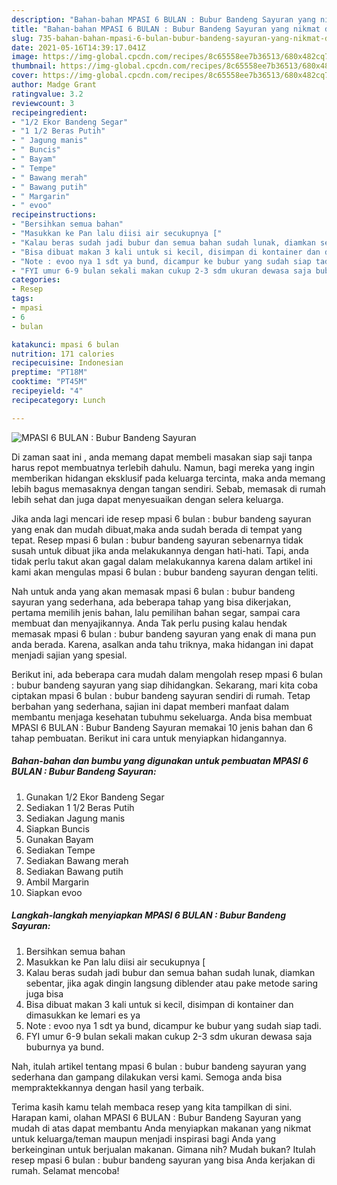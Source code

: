 ```yaml
---
description: "Bahan-bahan MPASI 6 BULAN : Bubur Bandeng Sayuran yang nikmat dan Mudah Dibuat"
title: "Bahan-bahan MPASI 6 BULAN : Bubur Bandeng Sayuran yang nikmat dan Mudah Dibuat"
slug: 735-bahan-bahan-mpasi-6-bulan-bubur-bandeng-sayuran-yang-nikmat-dan-mudah-dibuat
date: 2021-05-16T14:39:17.041Z
image: https://img-global.cpcdn.com/recipes/8c65558ee7b36513/680x482cq70/mpasi-6-bulan-bubur-bandeng-sayuran-foto-resep-utama.jpg
thumbnail: https://img-global.cpcdn.com/recipes/8c65558ee7b36513/680x482cq70/mpasi-6-bulan-bubur-bandeng-sayuran-foto-resep-utama.jpg
cover: https://img-global.cpcdn.com/recipes/8c65558ee7b36513/680x482cq70/mpasi-6-bulan-bubur-bandeng-sayuran-foto-resep-utama.jpg
author: Madge Grant
ratingvalue: 3.2
reviewcount: 3
recipeingredient:
- "1/2 Ekor Bandeng Segar"
- "1 1/2 Beras Putih"
- " Jagung manis"
- " Buncis"
- " Bayam"
- " Tempe"
- " Bawang merah"
- " Bawang putih"
- " Margarin"
- " evoo"
recipeinstructions:
- "Bersihkan semua bahan"
- "Masukkan ke Pan lalu diisi air secukupnya ["
- "Kalau beras sudah jadi bubur dan semua bahan sudah lunak, diamkan sebentar, jika agak dingin langsung diblender atau pake metode saring juga bisa"
- "Bisa dibuat makan 3 kali untuk si kecil, disimpan di kontainer dan dimasukkan ke lemari es ya"
- "Note : evoo nya 1 sdt ya bund, dicampur ke bubur yang sudah siap tadi."
- "FYI umur 6-9 bulan sekali makan cukup 2-3 sdm ukuran dewasa saja buburnya ya bund."
categories:
- Resep
tags:
- mpasi
- 6
- bulan

katakunci: mpasi 6 bulan 
nutrition: 171 calories
recipecuisine: Indonesian
preptime: "PT18M"
cooktime: "PT45M"
recipeyield: "4"
recipecategory: Lunch

---
```



![MPASI 6 BULAN : Bubur Bandeng Sayuran](https://img-global.cpcdn.com/recipes/8c65558ee7b36513/680x482cq70/mpasi-6-bulan-bubur-bandeng-sayuran-foto-resep-utama.jpg)

Di zaman  saat ini , anda memang dapat membeli masakan siap saji tanpa harus repot membuatnya terlebih dahulu. Namun, bagi mereka yang ingin memberikan hidangan eksklusif pada keluarga tercinta, maka anda memang lebih bagus memasaknya dengan tangan sendiri. Sebab, memasak di rumah lebih sehat dan juga dapat menyesuaikan dengan selera keluarga.

Jika anda lagi mencari ide resep mpasi 6 bulan : bubur bandeng sayuran yang enak dan mudah dibuat,maka anda sudah berada di tempat yang tepat. Resep mpasi 6 bulan : bubur bandeng sayuran  sebenarnya tidak susah untuk dibuat jika anda melakukannya dengan hati-hati. Tapi, anda tidak perlu takut akan gagal dalam melakukannya 
karena dalam artikel ini kami akan mengulas mpasi 6 bulan : bubur bandeng sayuran dengan teliti.  



Nah untuk anda yang akan memasak mpasi 6 bulan : bubur bandeng sayuran yang sederhana, ada beberapa tahap yang bisa dikerjakan, pertama memilih jenis bahan, lalu pemilihan bahan segar, sampai cara membuat dan menyajikannya. Anda Tak perlu pusing kalau hendak memasak mpasi 6 bulan : bubur bandeng sayuran yang enak di mana pun anda berada. Karena, asalkan anda  tahu triknya, maka hidangan ini dapat menjadi sajian yang spesial.

Berikut ini, ada beberapa cara mudah dalam mengolah resep mpasi 6 bulan : bubur bandeng sayuran yang siap dihidangkan. Sekarang, mari kita coba ciptakan mpasi 6 bulan : bubur bandeng sayuran sendiri di rumah. Tetap berbahan yang sederhana, sajian ini dapat memberi manfaat dalam membantu menjaga kesehatan tubuhmu sekeluarga. Anda bisa membuat MPASI 6 BULAN : Bubur Bandeng Sayuran memakai 10 jenis bahan dan 6 tahap pembuatan. Berikut ini cara untuk menyiapkan hidangannya.

<!--inarticleads1-->

##### Bahan-bahan dan bumbu yang digunakan untuk pembuatan MPASI 6 BULAN : Bubur Bandeng Sayuran:

1. Gunakan 1/2 Ekor Bandeng Segar
1. Sediakan 1 1/2 Beras Putih
1. Sediakan  Jagung manis
1. Siapkan  Buncis
1. Gunakan  Bayam
1. Sediakan  Tempe
1. Sediakan  Bawang merah
1. Sediakan  Bawang putih
1. Ambil  Margarin
1. Siapkan  evoo




<!--inarticleads2-->

##### Langkah-langkah menyiapkan MPASI 6 BULAN : Bubur Bandeng Sayuran:

1. Bersihkan semua bahan
1. Masukkan ke Pan lalu diisi air secukupnya [
1. Kalau beras sudah jadi bubur dan semua bahan sudah lunak, diamkan sebentar, jika agak dingin langsung diblender atau pake metode saring juga bisa
1. Bisa dibuat makan 3 kali untuk si kecil, disimpan di kontainer dan dimasukkan ke lemari es ya
1. Note : evoo nya 1 sdt ya bund, dicampur ke bubur yang sudah siap tadi.
1. FYI umur 6-9 bulan sekali makan cukup 2-3 sdm ukuran dewasa saja buburnya ya bund.




Nah, itulah artikel tentang  mpasi 6 bulan : bubur bandeng sayuran  yang sederhana dan gampang dilakukan versi kami. Semoga anda bisa mempraktekkannya dengan hasil yang terbaik. 

Terima kasih kamu telah membaca resep yang kita tampilkan di sini. Harapan kami, olahan  MPASI 6 BULAN : Bubur Bandeng Sayuran yang mudah di atas dapat membantu Anda menyiapkan makanan yang nikmat untuk keluarga/teman maupun menjadi inspirasi bagi Anda yang berkeinginan untuk berjualan makanan. Gimana nih? Mudah bukan? Itulah resep mpasi 6 bulan : bubur bandeng sayuran yang bisa Anda kerjakan di rumah. Selamat mencoba!

